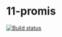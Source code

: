 # 11-promis
[![Build status](https://ci.appveyor.com/api/projects/status/ctq7523wu1336yo7?svg=true)](https://ci.appveyor.com/project/Svetlana-Kutyeva1974/11-promis)
